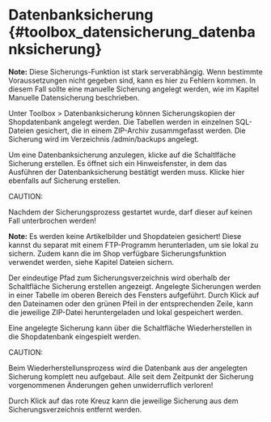 # Datenbanksicherung {#toolbox_datensicherung_datenbanksicherung}

**Note:** Diese Sicherungs-Funktion ist stark serverabhängig. Wenn bestimmte Voraussetzungen nicht gegeben sind, kann es hier zu Fehlern kommen. In diesem Fall sollte eine manuelle Sicherung angelegt werden, wie im Kapitel Manuelle Datensicherung beschrieben.

Unter Toolbox \> Datenbanksicherung können Sicherungskopien der Shopdatenbank angelegt werden. Die Tabellen werden in einzelnen SQL-Dateien gesichert, die in einem ZIP-Archiv zusammgefasst werden. Die Sicherung wird im Verzeichnis /admin/backups angelegt.

Um eine Datenbanksicherung anzulegen, klicke auf die Schaltlfäche Sicherung erstellen. Es öffnet sich ein Hinweisfenster, in dem das Ausführen der Datenbanksicherung bestätigt werden muss. Klicke hier ebenfalls auf Sicherung erstellen.

CAUTION:

Nachdem der Sicherungsprozess gestartet wurde, darf dieser auf keinen Fall unterbrochen werden!

**Note:** Es werden keine Artikelbilder und Shopdateien gesichert! Diese kannst du separat mit einem FTP-Programm herunterladen, um sie lokal zu sichern. Zudem kann die im Shop verfügbare Sicherungsfunktion verwendet werden, siehe Kapitel Dateien sichern.

Der eindeutige Pfad zum Sicherungsverzeichnis wird oberhalb der Schaltfläche Sicherung erstellen angezeigt. Angelegte Sicherungen werden in einer Tabelle im oberen Bereich des Fensters aufgeführt. Durch Klick auf den Dateinamen oder den grünen Pfeil in der entsprechenden Zeile, kann die jeweilige ZIP-Datei heruntergeladen und lokal gespeichert werden.

Eine angelegte Sicherung kann über die Schaltfläche Wiederherstellen in die Shopdatenbank eingespielt werden.

CAUTION:

Beim Wiederherstellunsprozess wird die Datenbank aus der angelegten Sicherung komplett neu aufgebaut. Alle seit dem Zeitpunkt der Sicherung vorgenommenen Änderungen gehen unwiderruflich verloren!

Durch Klick auf das rote Kreuz kann die jeweilige Sicherung aus dem Sicherungsverzeichnis entfernt werden.



